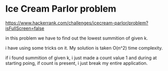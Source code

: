 # Ice Cream Parlor problem
https://www.hackerrank.com/challenges/icecream-parlor/problem?isFullScreen=false

in this problem we have to find out the lowest summition of given k.

i have using some tricks on it. My solution is taken O(n^2) time complexity.

if i found summition of given k, i just made a count value 1 and during at starting poing,
if count is present, i just break my entire application.
